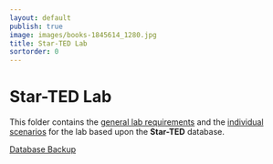 ```yaml
---
layout: default
publish: true
image: images/books-1845614_1280.jpg
title: Star-TED Lab
sortorder: 0
---
```

# Star-TED Lab

This folder contains the [general lab requirements](Lab-Requirements) and the [individual scenarios](Lab-ProjectSelection) for the lab based upon the **Star-TED** database.

[Database Backup](Star-TED.bak)
